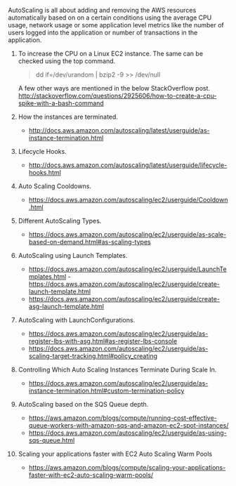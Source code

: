 AutoScaling is all about adding and removing the AWS resources automatically based on on a certain conditions using the average CPU usage, network usage or some application level metrics like the number of users logged into the application or number of transactions in the application.

1. To increase the CPU on a Linux EC2 instance. The same can be checked using the top command.
   >dd if=/dev/urandom | bzip2 -9 >> /dev/null

    A few other ways are mentioned in the below StackOverflow post.\
    http://stackoverflow.com/questions/2925606/how-to-create-a-cpu-spike-with-a-bash-command

1. How the instances are terminated.
    - http://docs.aws.amazon.com/autoscaling/latest/userguide/as-instance-termination.html

1. Lifecycle Hooks.
    - http://docs.aws.amazon.com/autoscaling/latest/userguide/lifecycle-hooks.html

1. Auto Scaling Cooldowns.
    - https://docs.aws.amazon.com/autoscaling/ec2/userguide/Cooldown.html

1. Different AutoScaling Types.
    - https://docs.aws.amazon.com/autoscaling/ec2/userguide/as-scale-based-on-demand.html#as-scaling-types

1. AutoScaling using Launch Templates.
    - https://docs.aws.amazon.com/autoscaling/ec2/userguide/LaunchTemplates.html
     -https://docs.aws.amazon.com/autoscaling/ec2/userguide/create-launch-template.html
    - https://docs.aws.amazon.com/autoscaling/ec2/userguide/create-asg-launch-template.html

1. AutoScaling with LaunchConfigurations.
    - https://docs.aws.amazon.com/autoscaling/ec2/userguide/as-register-lbs-with-asg.html#as-register-lbs-console
    - https://docs.aws.amazon.com/autoscaling/ec2/userguide/as-scaling-target-tracking.html#policy_creating

1. Controlling Which Auto Scaling Instances Terminate During Scale In.
    - https://docs.aws.amazon.com/autoscaling/ec2/userguide/as-instance-termination.html#custom-termination-policy

1. AutoScaling based on the SQS Queue depth.
    - https://aws.amazon.com/blogs/compute/running-cost-effective-queue-workers-with-amazon-sqs-and-amazon-ec2-spot-instances/
    - https://docs.aws.amazon.com/autoscaling/ec2/userguide/as-using-sqs-queue.html

1. Scaling your applications faster with EC2 Auto Scaling Warm Pools
    - https://aws.amazon.com/blogs/compute/scaling-your-applications-faster-with-ec2-auto-scaling-warm-pools/

